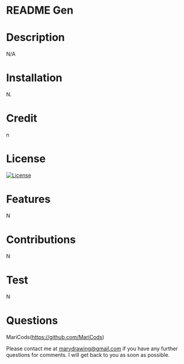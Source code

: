 # README Gen

# Description
 N/A

# Installation
N.

# Credit
n

# License
   
[![License](https://img.shields.io/badge/license-zLIB-lightgrey.svg)](https://opensource.org/licenses/zLIB)

# Features
N

# Contributions
N

# Test
N

# Questions
MariCods(https://github.com/MariCods)

Please contact me at marydrawing@gmail.com if you have any further questions for comments. I will get back to you as soon as possible.

